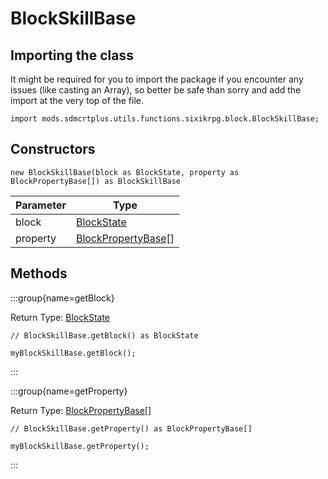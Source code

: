 # BlockSkillBase

## Importing the class

It might be required for you to import the package if you encounter any issues (like casting an Array), so better be safe than sorry and add the import at the very top of the file.
```zenscript
import mods.sdmcrtplus.utils.functions.sixikrpg.block.BlockSkillBase;
```


## Constructors


```zenscript
new BlockSkillBase(block as BlockState, property as BlockPropertyBase[]) as BlockSkillBase
```
| Parameter |                                               Type                                                |
|-----------|---------------------------------------------------------------------------------------------------|
| block     | [BlockState](/vanilla/api/block/BlockState)                                                       |
| property  | [BlockPropertyBase](/mods/sdmcrtplus/utils/functions/sixikrpg/property/block/BlockPropertyBase)[] |



## Methods

:::group{name=getBlock}

Return Type: [BlockState](/vanilla/api/block/BlockState)

```zenscript
// BlockSkillBase.getBlock() as BlockState

myBlockSkillBase.getBlock();
```

:::

:::group{name=getProperty}

Return Type: [BlockPropertyBase](/mods/sdmcrtplus/utils/functions/sixikrpg/property/block/BlockPropertyBase)[]

```zenscript
// BlockSkillBase.getProperty() as BlockPropertyBase[]

myBlockSkillBase.getProperty();
```

:::


